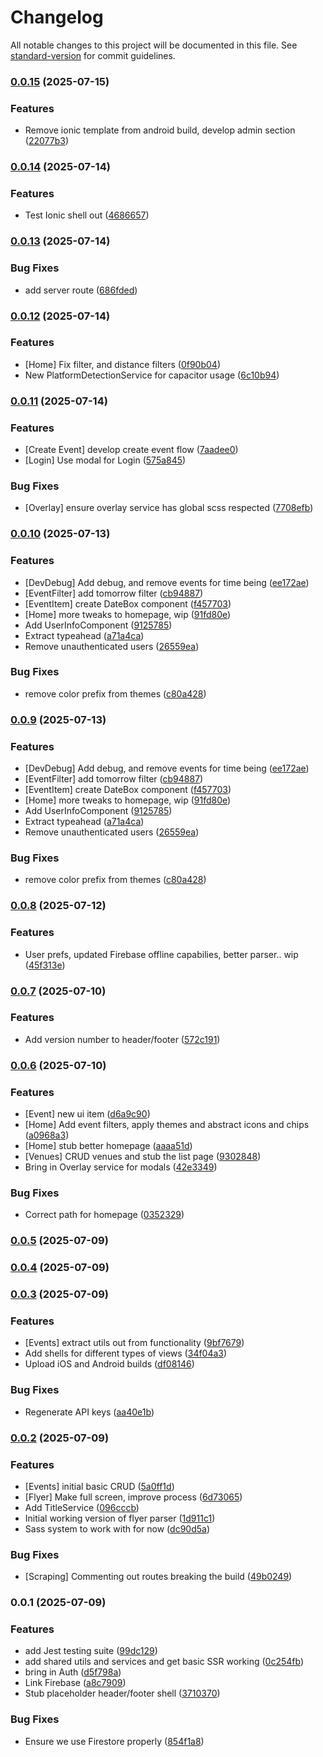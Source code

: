 # Changelog

All notable changes to this project will be documented in this file. See [standard-version](https://github.com/conventional-changelog/standard-version) for commit guidelines.

### [0.0.15](https://github.com/marvinbarretto/watford-events/compare/v0.0.14...v0.0.15) (2025-07-15)


### Features

* Remove ionic template from android build, develop admin section ([22077b3](https://github.com/marvinbarretto/watford-events/commit/22077b365fd555de95b81ff14c32e1985674d44a))

### [0.0.14](https://github.com/marvinbarretto/watford-events/compare/v0.0.13...v0.0.14) (2025-07-14)


### Features

* Test Ionic shell out ([4686657](https://github.com/marvinbarretto/watford-events/commit/4686657343a3abd878c1d0d21dc359240392e947))

### [0.0.13](https://github.com/marvinbarretto/watford-events/compare/v0.0.12...v0.0.13) (2025-07-14)


### Bug Fixes

* add server route ([686fded](https://github.com/marvinbarretto/watford-events/commit/686fded05f20884f4dc13b7da3164ecec2173c3e))

### [0.0.12](https://github.com/marvinbarretto/watford-events/compare/v0.0.11...v0.0.12) (2025-07-14)


### Features

* [Home] Fix filter, and distance filters ([0f90b04](https://github.com/marvinbarretto/watford-events/commit/0f90b042b25b59197f3f83094d7d27746d37954e))
* New PlatformDetectionService for capacitor usage ([6c10b94](https://github.com/marvinbarretto/watford-events/commit/6c10b948ffdfa8fce3f2439c786ad9b6c2cdea9d))

### [0.0.11](https://github.com/marvinbarretto/watford-events/compare/v0.0.10...v0.0.11) (2025-07-14)


### Features

* [Create Event] develop create event flow ([7aadee0](https://github.com/marvinbarretto/watford-events/commit/7aadee0f61fe8c56f575b7b94c34901a05677cb5))
* [Login] Use modal for Login ([575a845](https://github.com/marvinbarretto/watford-events/commit/575a845ece8db5f22e174db7327ccee7be59c2bb))


### Bug Fixes

* [Overlay] ensure overlay service has global scss respected ([7708efb](https://github.com/marvinbarretto/watford-events/commit/7708efb4a20121b58d9d2e3d5cda193a5e25ff81))

### [0.0.10](https://github.com/marvinbarretto/watford-events/compare/v0.0.8...v0.0.10) (2025-07-13)


### Features

* [DevDebug] Add debug, and remove events for time being ([ee172ae](https://github.com/marvinbarretto/watford-events/commit/ee172aec1254984aaff77e5c7e60cf33a146080a))
* [EventFilter] add tomorrow filter ([cb94887](https://github.com/marvinbarretto/watford-events/commit/cb9488729fe436e4a6f8db15cba902688798a372))
* [EventItem] create DateBox component ([f457703](https://github.com/marvinbarretto/watford-events/commit/f45770326dff3bd7211f6de674f7e2a86fb9f8f4))
* [Home] more tweaks to homepage, wip ([91fd80e](https://github.com/marvinbarretto/watford-events/commit/91fd80e1750d355027ae8ba102177f80e69dea66))
* Add UserInfoComponent ([9125785](https://github.com/marvinbarretto/watford-events/commit/9125785fe277330f6428de171f69d29de7703377))
* Extract typeahead ([a71a4ca](https://github.com/marvinbarretto/watford-events/commit/a71a4ca61f7cdad025e213f3873d6ba58f6d33ff))
* Remove unauthenticated users ([26559ea](https://github.com/marvinbarretto/watford-events/commit/26559ea6785e760f31dcd2c87c20a7d838af5261))


### Bug Fixes

* remove color prefix from themes ([c80a428](https://github.com/marvinbarretto/watford-events/commit/c80a4286b20ade207d4a94524dac9b5ab06aa355))

### [0.0.9](https://github.com/marvinbarretto/watford-events/compare/v0.0.8...v0.0.9) (2025-07-13)


### Features

* [DevDebug] Add debug, and remove events for time being ([ee172ae](https://github.com/marvinbarretto/watford-events/commit/ee172aec1254984aaff77e5c7e60cf33a146080a))
* [EventFilter] add tomorrow filter ([cb94887](https://github.com/marvinbarretto/watford-events/commit/cb9488729fe436e4a6f8db15cba902688798a372))
* [EventItem] create DateBox component ([f457703](https://github.com/marvinbarretto/watford-events/commit/f45770326dff3bd7211f6de674f7e2a86fb9f8f4))
* [Home] more tweaks to homepage, wip ([91fd80e](https://github.com/marvinbarretto/watford-events/commit/91fd80e1750d355027ae8ba102177f80e69dea66))
* Add UserInfoComponent ([9125785](https://github.com/marvinbarretto/watford-events/commit/9125785fe277330f6428de171f69d29de7703377))
* Extract typeahead ([a71a4ca](https://github.com/marvinbarretto/watford-events/commit/a71a4ca61f7cdad025e213f3873d6ba58f6d33ff))
* Remove unauthenticated users ([26559ea](https://github.com/marvinbarretto/watford-events/commit/26559ea6785e760f31dcd2c87c20a7d838af5261))


### Bug Fixes

* remove color prefix from themes ([c80a428](https://github.com/marvinbarretto/watford-events/commit/c80a4286b20ade207d4a94524dac9b5ab06aa355))

### [0.0.8](https://github.com/marvinbarretto/watford-events/compare/v0.0.7...v0.0.8) (2025-07-12)


### Features

* User prefs, updated Firebase offline capabilies, better parser.. wip ([45f313e](https://github.com/marvinbarretto/watford-events/commit/45f313e21a4d75f995ec6ba910dc2a55ba698863))

### [0.0.7](https://github.com/marvinbarretto/watford-events/compare/v0.0.6...v0.0.7) (2025-07-10)


### Features

* Add version number to header/footer ([572c191](https://github.com/marvinbarretto/watford-events/commit/572c191057b6db60e338bfcefc019a270c0a164e))

### [0.0.6](https://github.com/marvinbarretto/watford-events/compare/v0.0.5...v0.0.6) (2025-07-10)


### Features

* [Event] new ui item ([d6a9c90](https://github.com/marvinbarretto/watford-events/commit/d6a9c90798971874f08e7262e1536a846aa4e892))
* [Home] Add event filters, apply themes and abstract icons and chips ([a0968a3](https://github.com/marvinbarretto/watford-events/commit/a0968a335bf8c6372e32d6f69a70333aa9957791))
* [Home] stub better homepage ([aaaa51d](https://github.com/marvinbarretto/watford-events/commit/aaaa51d87224900089fd07db7c981bd5566cdf79))
* [Venues] CRUD venues and stub the list page ([9302848](https://github.com/marvinbarretto/watford-events/commit/9302848848c23c16417943b11eda1b613d1bc630))
* Bring in Overlay service for modals ([42e3349](https://github.com/marvinbarretto/watford-events/commit/42e33490c5787692edb17e581acb21f57b34e6d0))


### Bug Fixes

* Correct path for homepage ([0352329](https://github.com/marvinbarretto/watford-events/commit/035232990cb26dd303c867b56e8551998d811360))

### [0.0.5](https://github.com/marvinbarretto/watford-events/compare/v0.0.4...v0.0.5) (2025-07-09)

### [0.0.4](https://github.com/marvinbarretto/watford-events/compare/v0.0.3...v0.0.4) (2025-07-09)

### [0.0.3](https://github.com/marvinbarretto/watford-events/compare/v0.0.2...v0.0.3) (2025-07-09)


### Features

* [Events] extract utils out from functionality ([9bf7679](https://github.com/marvinbarretto/watford-events/commit/9bf7679d64381a3fcccd4e80764268d847077c1d))
* Add shells for different types of views ([34f04a3](https://github.com/marvinbarretto/watford-events/commit/34f04a3793c1e595664b634e75ed95ad03c918fa))
* Upload iOS and Android builds ([df08146](https://github.com/marvinbarretto/watford-events/commit/df081467212152567925e57dc8083677fdea4e9b))


### Bug Fixes

* Regenerate API keys ([aa40e1b](https://github.com/marvinbarretto/watford-events/commit/aa40e1b73613c9c05eb9eaccbdfac21f440a36c9))

### [0.0.2](https://github.com/marvinbarretto/watford-events/compare/v0.0.1...v0.0.2) (2025-07-09)


### Features

* [Events] initial basic CRUD ([5a0ff1d](https://github.com/marvinbarretto/watford-events/commit/5a0ff1dca64cc33bc16bf846f96d579573b21d6b))
* [Flyer] Make full screen, improve process ([6d73065](https://github.com/marvinbarretto/watford-events/commit/6d730656eb0b2fbaa49af3746cd86730e87e236c))
* Add TitleService ([096cccb](https://github.com/marvinbarretto/watford-events/commit/096cccb54441c9776241cbd39d2d73467738700b))
* Initial working version of flyer parser ([1d911c1](https://github.com/marvinbarretto/watford-events/commit/1d911c193355bc868a539fa9fc2fe0a447fd229c))
* Sass system to work with for now ([dc90d5a](https://github.com/marvinbarretto/watford-events/commit/dc90d5a0590d430ef4af43e5db56f767121742a2))


### Bug Fixes

* [Scraping] Commenting out routes breaking the build ([49b0249](https://github.com/marvinbarretto/watford-events/commit/49b02492dbe5fe63277f1279fa130214a6788d4d))

### 0.0.1 (2025-07-09)


### Features

* add Jest testing suite ([99dc129](https://github.com/marvinbarretto/watford-events/commit/99dc129c075d3312eb4cfaadb3a1b320d024873e))
* add shared utils and services and get basic SSR working ([0c254fb](https://github.com/marvinbarretto/watford-events/commit/0c254fbe93b62e21f3560ef8ee2d9fad97e5ed36))
* bring in Auth ([d5f798a](https://github.com/marvinbarretto/watford-events/commit/d5f798a0c91cd9c88ec423888b294de9dfe9769d))
* Link Firebase ([a8c7909](https://github.com/marvinbarretto/watford-events/commit/a8c79097328ff9eeb6cd6efcc2a169ea73039a7a))
* Stub placeholder header/footer shell ([3710370](https://github.com/marvinbarretto/watford-events/commit/3710370d1901269faaab3b63b52a6bd12d01838e))


### Bug Fixes

* Ensure we use Firestore properly ([854f1a8](https://github.com/marvinbarretto/watford-events/commit/854f1a8711b98995a40d6181989349422fb33a93))
